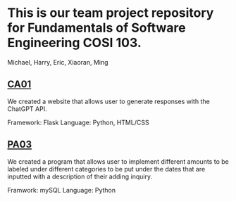 # This is our team project repository for Fundamentals of Software Engineering COSI 103. 
Michael, Harry, Eric, Xiaoran, Ming
## [CA01](ca01) 
We created a website that allows user to generate responses with the ChatGPT API. 

Framework: Flask
Language: Python, HTML/CSS
## [PA03](pa03)
We created a program that allows user to implement different amounts to be labeled under different categories to be put under the dates that are inputted with a description of their adding inquiry.

Framwork: mySQL
Language: Python
